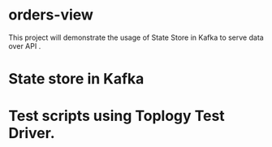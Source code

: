 # orders-view
This project will demonstrate the usage of State Store in Kafka to serve data over API .  

# State store in Kafka 

# Test scripts using Toplogy Test Driver.
